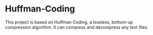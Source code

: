 # Huffman-Coding
This project is based on Huffman Coding, a lossless, bottom-up compression algorithm. It can compress and decompress any text files.
